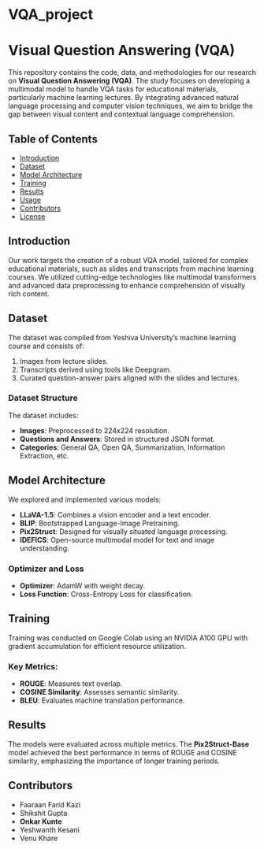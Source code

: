 # VQA_project
# Visual Question Answering (VQA)

This repository contains the code, data, and methodologies for our research on **Visual Question Answering (VQA)**. The study focuses on developing a multimodal model to handle VQA tasks for educational materials, particularly machine learning lectures. By integrating advanced natural language processing and computer vision techniques, we aim to bridge the gap between visual content and contextual language comprehension.

## Table of Contents

- [Introduction](#introduction)
- [Dataset](#dataset)
- [Model Architecture](#model-architecture)
- [Training](#training)
- [Results](#results)
- [Usage](#usage)
- [Contributors](#contributors)
- [License](#license)

## Introduction

Our work targets the creation of a robust VQA model, tailored for complex educational materials, such as slides and transcripts from machine learning courses. We utilized cutting-edge technologies like multimodal transformers and advanced data preprocessing to enhance comprehension of visually rich content.

## Dataset

The dataset was compiled from Yeshiva University’s machine learning course and consists of:

1. Images from lecture slides.
2. Transcripts derived using tools like Deepgram.
3. Curated question-answer pairs aligned with the slides and lectures.

### Dataset Structure

The dataset includes:
- **Images**: Preprocessed to 224x224 resolution.
- **Questions and Answers**: Stored in structured JSON format.
- **Categories**: General QA, Open QA, Summarization, Information Extraction, etc.

## Model Architecture

We explored and implemented various models:
- **LLaVA-1.5**: Combines a vision encoder and a text encoder.
- **BLIP**: Bootstrapped Language-Image Pretraining.
- **Pix2Struct**: Designed for visually situated language processing.
- **IDEFICS**: Open-source multimodal model for text and image understanding.

### Optimizer and Loss
- **Optimizer**: AdamW with weight decay.
- **Loss Function**: Cross-Entropy Loss for classification.

## Training

Training was conducted on Google Colab using an NVIDIA A100 GPU with gradient accumulation for efficient resource utilization.

### Key Metrics:
- **ROUGE**: Measures text overlap.
- **COSINE Similarity**: Assesses semantic similarity.
- **BLEU**: Evaluates machine translation performance.

## Results

The models were evaluated across multiple metrics. The **Pix2Struct-Base** model achieved the best performance in terms of ROUGE and COSINE similarity, emphasizing the importance of longer training periods.



## Contributors

- Faaraan Farid Kazi
- Shikshit Gupta
- **Onkar Kunte**
- Yeshwanth Kesani
- Venu Khare


